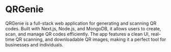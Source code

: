 # QRGenie  
QRGenie is a full-stack web application for generating and scanning QR codes. Built with Next.js, Node.js, and MongoDB, it allows users to create, scan, and manage QR codes efficiently. The app features a clean UI, real-time QR scanning, and downloadable QR images, making it a perfect tool for businesses and individuals.                    
                                
   




